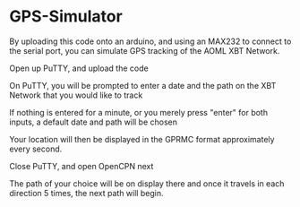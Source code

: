 # GPS-Simulator

By uploading this code onto an arduino, and using an MAX232 to connect to the serial port, you can simulate GPS tracking of the AOML XBT Network.


Open up PuTTY, and upload the code 

On PuTTY, you will be prompted to enter a date and the path on the XBT Network that you would like to track

If nothing is entered for a minute, or you merely press "enter" for both inputs, a default date and path will be chosen

Your location will then be displayed in the GPRMC format approximately every second. 


Close PuTTY, and open OpenCPN next

The path of your choice will be on display there and once it travels in each direction 5 times, the next path will begin.
